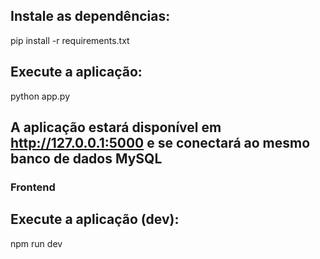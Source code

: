 ## Instale as dependências:

pip install -r requirements.txt

## Execute a aplicação:

python app.py

## A aplicação estará disponível em http://127.0.0.1:5000 e se conectará ao mesmo banco de dados MySQL

### Frontend

## Execute a aplicação (dev): 

npm run dev